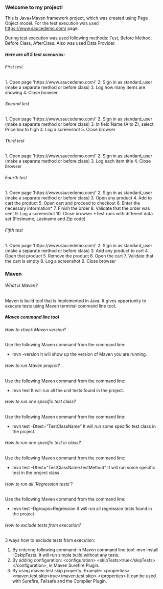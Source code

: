 <h3>Welcome to my project!</h3>

This is Java+Maven framework project, which was created using Page Object model.
For the test execution was used https://www.saucedemo.com/ page.

During test execution was used following methods: Test, Before Method, Before Class, AfterClass.
Also was used Data Provider.

<h5>Here are all 5 test scenarios:</h5>

<h6>First test</h6>
1. Open page 'https://www.saucedemo.com/'
2. Sign in as standard_user (make a separate method or before class)
3. Log how many items are showing
4. Close browser

<h6>Second test</h6>
1. Open page 'https://www.saucedemo.com/'
2. Sign in as standard_user (make a separate method or before class)
3. In field Name (A to Z), select Price low to high
4. Log a screenshot
5. Close browser

<h6>Third test</h6>
1. Open page 'https://www.saucedemo.com/'
2. Sign in as standard_user (make a separate method or before class)
3. Log each item title
4. Close browser

<h6>Fourth test</h6>
1. Open page 'https://www.saucedemo.com/'
2. Sign in as standard_user (make a separate method or before class)
3. Open any product
4. Add to cart the product
5. Open cart and proceed to checkout
6. Enter the necessary information*
7. Finish the order
8. Validate that the order was sent
9. Log a screenshot
10. Close browser
    *Test runs with different data set (Firstname, Lastname and Zip code)

<h6>Fifth test</h6>
1. Open page 'https://www.saucedemo.com/'
2. Sign in as standard_user (make a separate method or before class)
3. Add any product to cart
4. Open that product
5. Remove the product
6. Open the cart
7. Validate that the cart is empty
8. Log a screenshot
9. Close browser

<h3>Maven</h3>

<h6>What is Maven?</h6>

Maven is build tool that is implemented in Java. 
It gives opportunity to execute tests using Maven terminal command line tool.

<h5>Maven command line tool</h5>

<h6>How to check Maven version?</h6>

Use the following Maven command from the command line:
- mvn -version
It will show up the version of Maven you are running.

<h6>How to run Maven project?</h6>

Use the following Maven command from the command line:
- mvn test
It will run all the unit tests found in the project.

<h6>How to run one specific test class?</h6>

Use the following Maven command from the command line:
- mvn test -Dtest=”TestClassName”
It will run some specific test class in the project.

<h6>How to run one specific test in class?</h6>

Use the following Maven command from the command line:
- mvn test -Dtest="TestClassName.testMethod"
It will run some specific test in the project class.

<h6>How to run all ‘Regression tests'?</h6>

Use the following Maven command from the command line:
- mvn test -Dgroups=Regression
It will run all regression tests found in the project.

<h6>How to exclude tests from execution?</h6>

3 ways how to exclude tests from execution:
1. By entering following command in Maven command line tool: mvn install -DskipTests.
It will run simple build without any tests.
2. By adding configuration:
\<configuration>
   \<skipTests>true\</skipTests>
\</configuration>,
in Maven Surefire Plugin.
3. By using maven.test.skip property. Example:
\<properties>
   \<maven.test.skip>true</maven.test.skip>
\</properties>
It can be used with Surefire, Failsafe and the Compiler Plugin.




